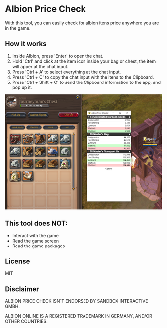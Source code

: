 # Albion Price Check
With this tool, you can easily check for albion itens price anywhere you are in the game.

## How it works

1. Inside Albion, press 'Enter' to open the chat.
2. Hold 'Ctrl' and click at the item icon inside your bag or chest, the item will apper at the chat input.
3. Press 'Ctrl + A' to select everything at the chat input.
4. Press 'Ctrl + C' to copy the chat input with the itens to the Clipboard.
5. Press 'Ctrl + Shift + C' to send the Clipboard information to the app, and pop up it.

![](resources/albion2.PNG)

## This tool does NOT:

- Interact with the game
- Read the game screen
- Read the game packages

## License

MIT

## Disclaimer

ALBION PRICE CHECK ISN´T ENDORSED BY SANDBOX INTERACTIVE GMBH. 

ALBION ONLINE IS A REGISTERED TRADEMARK IN GERMANY, AND/OR OTHER COUNTRIES.
